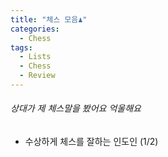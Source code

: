 ```yaml
---
title: "체스 모음♟️"
categories:
  - Chess
tags:
  - Lists
  - Chess
  - Review
---
```


###### 상대가 제 체스말을 봤어요 억울해요 ######

* 수상하게 체스를 잘하는 인도인 (1/2)
